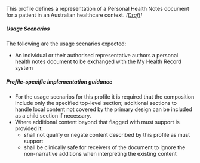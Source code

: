 This profile defines a representation of a Personal Health Notes document for a patient in an Australian healthcare context. *[[Draft](http://hl7.org/fhir/stu3/valueset-publication-status.html)]*

##### **Usage Scenarios**
The following are the usage scenarios expected:
* An individual or their authorised representative authors a personal health notes document to be exchanged with the My Health Record system

##### **Profile-specific implementation guidance**
* For the usage scenarios for this profile it is required that the composition include only the specified top-level section; additional sections to handle local content not covered by the primary design can be included as a child section if necessary.
* Where additional content beyond that flagged with must support is provided it:
    * shall not qualify or negate content described by this profile as must support
    * shall be clinically safe for receivers of the document to ignore the non-narrative additions when interpreting the existing content

